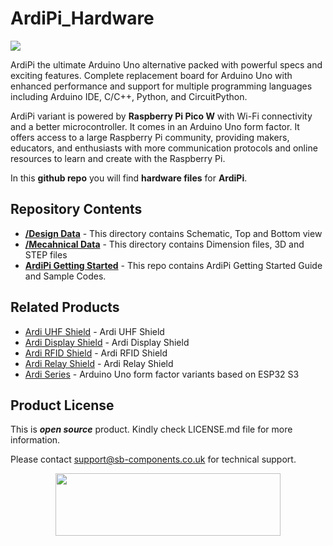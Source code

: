 # ArdiPi_Hardware
<img src="https://cdn.shopify.com/s/files/1/1217/2104/files/ArdiPi_Ardi-32_1.jpg?v=1679286826">

ArdiPi the ultimate Arduino Uno alternative packed with powerful specs and exciting features. Complete replacement board for Arduino Uno with enhanced performance and support for multiple programming languages including Arduino IDE, C/C++, Python, and CircuitPython.

ArdiPi variant is powered by **Raspberry Pi Pico W** with Wi-Fi connectivity and a better microcontroller. It comes in an Arduino Uno form factor. It offers access to a large Raspberry Pi community, providing makers, educators, and enthusiasts with more communication protocols and online resources to learn and create with the Raspberry Pi.

In this **github repo** you will find **hardware files** for **ArdiPi**.

## Repository Contents

* [**/Design Data**](https://github.com/sbcshop/ArdiPi_Hardware/tree/main/Design%20Data) - This directory contains Schematic, Top and Bottom view
* [**/Mecahnical Data**](https://github.com/sbcshop/ArdiPi_Hardware/tree/main/Mechanical%20Data) - This directory contains Dimension files, 3D and STEP files
* [**ArdiPi Getting Started**](https://github.com/sbcshop/ArdiPi_Software) - This repo contains ArdiPi Getting Started Guide and Sample Codes.

## Related Products
   * [Ardi UHF Shield](https://tinyurl.com/5ezdm7r2) - Ardi UHF Shield
   * [Ardi Display Shield](https://shop.sb-components.co.uk/products/ardi-display-shield-for-arduino-uno?_pos=1&_sid=c915b53b5&_ss=r) - Ardi Display Shield
   * [Ardi RFID Shield](https://tinyurl.com/mv7addc2) - Ardi RFID Shield 
   * [Ardi Relay Shield](https://shop.sb-components.co.uk/products/ardi-relay-shield-for-arduino-uno?_pos=1&_sid=79d82d29c&_ss=r) - Ardi Relay Shield
   * [Ardi Series](https://shop.sb-components.co.uk/products/ardi-series-arduino-uno-alternative?variant=40572595699795) - Arduino Uno form factor variants based on ESP32 S3

## Product License

This is ***open source*** product. Kindly check LICENSE.md file for more information.

Please contact support@sb-components.co.uk for technical support.
<p align="center">
  <img width="360" height="100" src="https://cdn.shopify.com/s/files/1/1217/2104/files/Logo_sb_component_3.png?v=1666086771&width=300">
</p>
